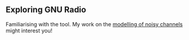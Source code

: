 
## Exploring GNU Radio

Familiarising with the tool. My work on the [modelling of noisy channels](https://github.com/PrieureDeSion/noisy-channels) might interest you!

